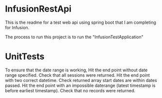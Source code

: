 # InfusionRestApi

This is the readme for a test web api using spring boot that I am completing for Infusion.

The process to run this project is to run the "InfusionTestApplication"

# UnitTests
To ensure that the date range is working,
Hit the end point without date range specified. Check that all sessions were returned.
Hit the end point with two correct datetime. Check returned array start dates are within dates passed.
Hit the end point with an impossible daterange (latest timestamp is before earliest timestamp). Check that no records were returned.


